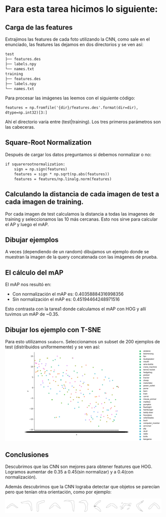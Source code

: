 Para esta tarea hicimos lo siguiente:
=======================

## Carga de las features
Extrajimos las features de cada foto utilizando la CNN, como sale en el enunciado, las features las dejamos en dos
directorios y se ven así:

```
test
├── features.des
├── labels.npy
└── names.txt
training
├── features.des
├── labels.npy
└── names.txt
```

Para procesar las imágenes las leemos con el siguiente código:
```
features = np.fromfile('{dir}/features.des'.format(dir=dir), dtype=np.int32)[3:]
```

Ahí el directorio varía entre (test|training).
Los tres primeros parámetros son las cabeceras.

## Square-Root Normalization

Después de cargar los datos preguntamos si debemos normalizar o no:

```
if squarerootnormalization:
    sign = np.sign(features)
    features = sign * np.sqrt(np.abs(features))
    features = features/np.linalg.norm(features)
```

## Calculando la distancia de cada imagen de test a cada imagen de training.

Por cada imagen de test calculamos la distancia a todas las imagenes de training y seleccionamos las 10 más cercanas.
Esto nos sirve para calcular el AP y luego el mAP.

## Dibujar ejemplos

A veces (dependiendo de un random) dibujamos un ejemplo donde se muestran la imagen de la query concatenada con las
imágenes de prueba.

## El cálculo del mAP

El mAP nos resultó en:
- Con normalización el mAP es:  0.40358884316998356
- Sin normalización el mAP es:  0.45194464248971516

Esto contrasta con la tarea1 donde calculamos el mAP con HOG y allí tuvimos un mAP de ~0.35.

## Dibujar los ejemplo con T-SNE

Para esto utilizamos `seaborn`.
Seleccionamos un subset de 200 ejemplos de test (distribuidos uniformemente) y se ven así:
![](https://github.com/lfalvarez/tarea2_vision/raw/master/200_ejemplos_random_from_test.png)

## Conclusiones

Descubrimos que las CNN son mejores para obtener features que HOG. Logramos aumentar de 0.35 a 0.45(sin normalizar) y a 0.4(con normalización).

Además descubrimos que la CNN lograba detectar que objetos se parecían pero que tenían otra orientación, como por ejemplo:

![](https://github.com/lfalvarez/tarea2_vision/raw/master/ejemplos_normalizados/comparado_10_629.jpg)
